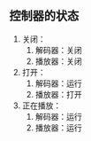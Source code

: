 ## 控制器的状态

1. 关闭：
   1. 解码器：关闭
   2. 播放器：关闭
2. 打开：
   1. 解码器：运行
   2. 播放器：打开
3. 正在播放：
   1. 解码器：运行
   2. 播放器：运行

